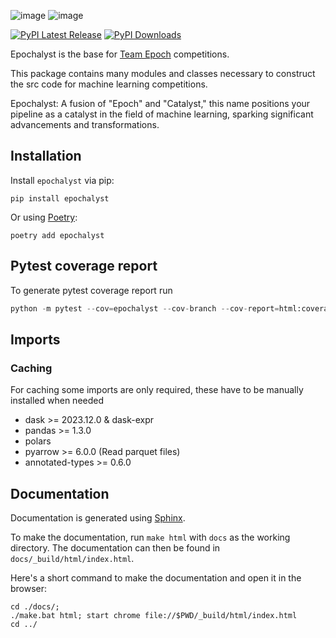![image](./docs/_static/images/logo/Epochalyst_Logo_Dark.png#gh-light-mode-only)
![image](./docs/_static/images/logo/Epochalyst_Logo_Light.png#gh-dark-mode-only)

[![PyPI Latest Release](https://img.shields.io/pypi/v/epochalyst.svg)](https://pypi.org/project/epochalyst/)
[![PyPI Downloads](https://img.shields.io/pypi/dm/epochalyst.svg?label=PyPI%20downloads)](https://pypi.org/project/epochalyst/)

Epochalyst is the base for [Team Epoch](https://teamepoch.ai/) competitions.

This package contains many modules and classes necessary to construct the src code for machine learning competitions.

Epochalyst: A fusion of "Epoch" and "Catalyst," this name positions your pipeline as a catalyst in the field of machine learning, sparking significant advancements and transformations.

## Installation

Install `epochalyst` via pip:

```shell
pip install epochalyst
```

Or using [Poetry](https://python-poetry.org/):

```shell
poetry add epochalyst
```

## Pytest coverage report

To generate pytest coverage report run

```python
python -m pytest --cov=epochalyst --cov-branch --cov-report=html:coverage_re
```

## Imports

### Caching

For caching some imports are only required, these have to be manually installed when needed
- dask >= 2023.12.0 & dask-expr
- pandas >= 1.3.0
- polars
- pyarrow >= 6.0.0 (Read parquet files)
- annotated-types >= 0.6.0

## Documentation

Documentation is generated using [Sphinx](https://www.sphinx-doc.org/en/master/).

To make the documentation, run `make html` with `docs` as the working directory. The documentation can then be found in `docs/_build/html/index.html`.

Here's a short command to make the documentation and open it in the browser:

```shell
cd ./docs/;
./make.bat html; start chrome file://$PWD/_build/html/index.html
cd ../
```
